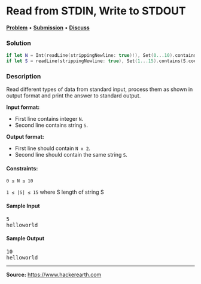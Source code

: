 <h1>Read from STDIN, Write to STDOUT</h1>

<p>
<a href="https://www.hackerearth.com/practice/basic-programming/input-output/basics-of-input-output/practice-problems/algorithm/io-exercise/"><b>Problem</b></a> • <a href="https://www.hackerearth.com/submission/69054645/"><b>Submission</b></a>  • <a href="https://www.hackerearth.com/practice/basic-programming/input-output/basics-of-input-output/practice-problems/algorithm/io-exercise/discussion/swift-solution-for-r-7de2faf8/"><b>Discuss</b></a>
</p>

<h3>Solution</h3>

```swift
if let N = Int(readLine(strippingNewline: true)!), Set(0...10).contains(N) { print(N * 2) }
if let S = readLine(strippingNewline: true), Set(1...15).contains(S.count) { print(S) }
```

<h3>Description</h3>

<p>
Read different types of data from standard input, process them as shown in output format and print the answer to standard output.
</p>

<b>Input format:</b>
<ul>
<li>First line contains integer <code>N</code>.</li>
<li>Second line contains string <code>S</code>.</li>
</ul>

<b>Output format:</b>
<ul>
<li>First line should contain <code>N x 2</code>.</li>
<li>Second line should contain the same string <code>S</code>.</li>
</ul>

<h4>Constraints:</h4>

<code>0 ≤ N ≤ 10</code>

<code>1 ≤ |S| ≤ 15</code> where S length of string S

<h4>Sample Input</h4>

<pre>
5
helloworld
</pre>

<h4>Sample Output</h4>

<pre>
10
helloworld
</pre>

<hr>

<b>Source:</b> <a href="https://www.hackerearth.com/practice/basic-programming/input-output/basics-of-input-output/practice-problems/algorithm/io-exercise/">https://www.hackerearth.com</a>
